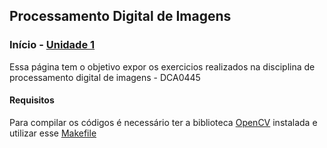 ## Processamento Digital de Imagens

### Início - [Unidade 1](/unidad1.md)

Essa página tem o objetivo expor os exercicios realizados na disciplina de processamento digital de imagens - DCA0445

#### Requisitos

Para compilar os códigos é necessário ter a biblioteca [OpenCV](http://opencv.org/) instalada e utilizar esse [Makefile](/Makefile)
